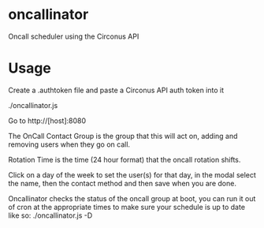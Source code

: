 oncallinator
============

Oncall scheduler using the Circonus API

Usage
=====

Create a .authtoken file and paste a Circonus API auth token into it

./oncallinator.js

Go to http://[host]:8080

The OnCall Contact Group is the group that this will act on, adding and removing users when they go on call.

Rotation Time is the time (24 hour format) that the oncall rotation shifts.

Click on a day of the week to set the user(s) for that day, in the modal select the name, then the contact method and then save when you are done.

Oncallinator checks the status of the oncall group at boot, you can run it out of cron at the appropriate times to make sure your schedule is up to date like so:
./oncallinator.js -D
